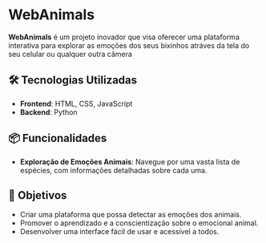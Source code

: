 # WebAnimals

**WebAnimals** é um projeto inovador que visa oferecer uma plataforma interativa para explorar as emoções dos seus bixinhos atráves da tela do seu celular ou qualquer outra câmera

## 🛠 Tecnologias Utilizadas

- **Frontend**: HTML, CSS, JavaScript
- **Backend**: Python

## 📦 Funcionalidades

- **Exploração de Emoções Animais**: Navegue por uma vasta lista de espécies, com informações detalhadas sobre cada uma.

## 🎯 Objetivos

- Criar uma plataforma que possa detectar as emoções dos animais.
- Promover o aprendizado e a conscientização sobre o emocional animal.
- Desenvolver uma interface fácil de usar e acessível a todos.
